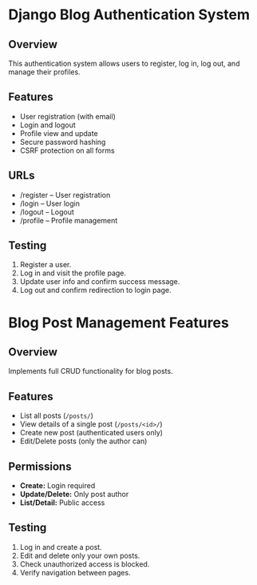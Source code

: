 # Django Blog Authentication System

## Overview
This authentication system allows users to register, log in, log out, and manage their profiles.

## Features
- User registration (with email)
- Login and logout
- Profile view and update
- Secure password hashing
- CSRF protection on all forms

## URLs
- /register – User registration
- /login – User login
- /logout – Logout
- /profile – Profile management

## Testing
1. Register a user.
2. Log in and visit the profile page.
3. Update user info and confirm success message.
4. Log out and confirm redirection to login page.

# Blog Post Management Features

## Overview
Implements full CRUD functionality for blog posts.

## Features
- List all posts (`/posts/`)
- View details of a single post (`/posts/<id>/`)
- Create new post (authenticated users only)
- Edit/Delete posts (only the author can)

## Permissions
- **Create:** Login required
- **Update/Delete:** Only post author
- **List/Detail:** Public access

## Testing
1. Log in and create a post.
2. Edit and delete only your own posts.
3. Check unauthorized access is blocked.
4. Verify navigation between pages.
